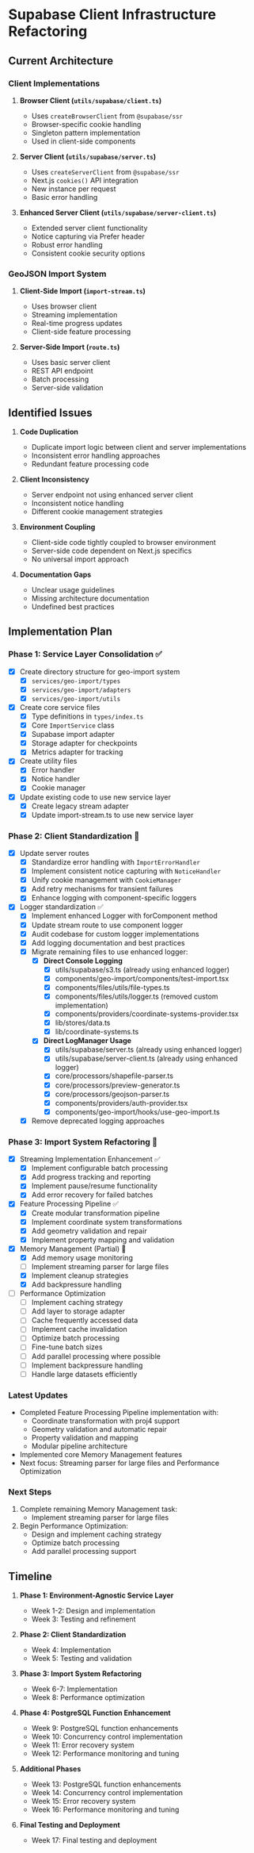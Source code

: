 # Supabase Client Infrastructure Refactoring

## Current Architecture

### Client Implementations
1. **Browser Client (`utils/supabase/client.ts`)**
   - Uses `createBrowserClient` from `@supabase/ssr`
   - Browser-specific cookie handling
   - Singleton pattern implementation
   - Used in client-side components

2. **Server Client (`utils/supabase/server.ts`)**
   - Uses `createServerClient` from `@supabase/ssr`
   - Next.js `cookies()` API integration
   - New instance per request
   - Basic error handling

3. **Enhanced Server Client (`utils/supabase/server-client.ts`)**
   - Extended server client functionality
   - Notice capturing via Prefer header
   - Robust error handling
   - Consistent cookie security options

### GeoJSON Import System
1. **Client-Side Import (`import-stream.ts`)**
   - Uses browser client
   - Streaming implementation
   - Real-time progress updates
   - Client-side feature processing

2. **Server-Side Import (`route.ts`)**
   - Uses basic server client
   - REST API endpoint
   - Batch processing
   - Server-side validation

## Identified Issues

1. **Code Duplication**
   - Duplicate import logic between client and server implementations
   - Inconsistent error handling approaches
   - Redundant feature processing code

2. **Client Inconsistency**
   - Server endpoint not using enhanced server client
   - Inconsistent notice handling
   - Different cookie management strategies

3. **Environment Coupling**
   - Client-side code tightly coupled to browser environment
   - Server-side code dependent on Next.js specifics
   - No universal import approach

4. **Documentation Gaps**
   - Unclear usage guidelines
   - Missing architecture documentation
   - Undefined best practices

## Implementation Plan

### Phase 1: Service Layer Consolidation ✅

- [x] Create directory structure for geo-import system
  - [x] `services/geo-import/types`
  - [x] `services/geo-import/adapters`
  - [x] `services/geo-import/utils`

- [x] Create core service files
  - [x] Type definitions in `types/index.ts`
  - [x] Core `ImportService` class
  - [x] Supabase import adapter
  - [x] Storage adapter for checkpoints
  - [x] Metrics adapter for tracking

- [x] Create utility files
  - [x] Error handler
  - [x] Notice handler
  - [x] Cookie manager

- [x] Update existing code to use new service layer
  - [x] Create legacy stream adapter
  - [x] Update import-stream.ts to use new service layer

### Phase 2: Client Standardization 🔄

- [x] Update server routes
  - [x] Standardize error handling with `ImportErrorHandler`
  - [x] Implement consistent notice capturing with `NoticeHandler`
  - [x] Unify cookie management with `CookieManager`
  - [x] Add retry mechanisms for transient failures
  - [x] Enhance logging with component-specific loggers

- [x] Logger standardization ✅
  - [x] Implement enhanced Logger with forComponent method
  - [x] Update stream route to use component logger
  - [x] Audit codebase for custom logger implementations
  - [x] Add logging documentation and best practices
  - [x] Migrate remaining files to use enhanced logger:
    - [x] **Direct Console Logging**
      - [x] utils/supabase/s3.ts (already using enhanced logger)
      - [x] components/geo-import/components/test-import.tsx
      - [x] components/files/utils/file-types.ts
      - [x] components/files/utils/logger.ts (removed custom implementation)
      - [x] components/providers/coordinate-systems-provider.tsx
      - [x] lib/stores/data.ts
      - [x] lib/coordinate-systems.ts
    - [x] **Direct LogManager Usage**
      - [x] utils/supabase/server.ts (already using enhanced logger)
      - [x] utils/supabase/server-client.ts (already using enhanced logger)
      - [x] core/processors/shapefile-parser.ts
      - [x] core/processors/preview-generator.ts
      - [x] core/processors/geojson-parser.ts
      - [x] components/providers/auth-provider.tsx
      - [x] components/geo-import/hooks/use-geo-import.ts
  - [x] Remove deprecated logging approaches

### Phase 3: Import System Refactoring 🔄

- [x] Streaming Implementation Enhancement ✅
  - [x] Implement configurable batch processing
  - [x] Add progress tracking and reporting
  - [x] Implement pause/resume functionality
  - [x] Add error recovery for failed batches

- [x] Feature Processing Pipeline ✅
  - [x] Create modular transformation pipeline
  - [x] Implement coordinate system transformations
  - [x] Add geometry validation and repair
  - [x] Implement property mapping and validation

- [x] Memory Management (Partial) 🔄
  - [x] Add memory usage monitoring
  - [ ] Implement streaming parser for large files
  - [x] Implement cleanup strategies
  - [x] Add backpressure handling

- [ ] Performance Optimization
  - [ ] Implement caching strategy
  - [ ] Add layer to storage adapter
  - [ ] Cache frequently accessed data
  - [ ] Implement cache invalidation
  - [ ] Optimize batch processing
  - [ ] Fine-tune batch sizes
  - [ ] Add parallel processing where possible
  - [ ] Implement backpressure handling
  - [ ] Handle large datasets efficiently

### Latest Updates
- Completed Feature Processing Pipeline implementation with:
  - Coordinate transformation with proj4 support
  - Geometry validation and automatic repair
  - Property validation and mapping
  - Modular pipeline architecture
- Implemented core Memory Management features
- Next focus: Streaming parser for large files and Performance Optimization

### Next Steps
1. Complete remaining Memory Management task:
   - Implement streaming parser for large files
2. Begin Performance Optimization:
   - Design and implement caching strategy
   - Optimize batch processing
   - Add parallel processing support

## Timeline

1. **Phase 1: Environment-Agnostic Service Layer**
   - Week 1-2: Design and implementation
   - Week 3: Testing and refinement

2. **Phase 2: Client Standardization**
   - Week 4: Implementation
   - Week 5: Testing and validation

3. **Phase 3: Import System Refactoring**
   - Week 6-7: Implementation
   - Week 8: Performance optimization

4. **Phase 4: PostgreSQL Function Enhancement**
   - Week 9: PostgreSQL function enhancements
   - Week 10: Concurrency control implementation
   - Week 11: Error recovery system
   - Week 12: Performance monitoring and tuning

5. **Additional Phases**
   - Week 13: PostgreSQL function enhancements
   - Week 14: Concurrency control implementation
   - Week 15: Error recovery system
   - Week 16: Performance monitoring and tuning

6. **Final Testing and Deployment**
   - Week 17: Final testing and deployment 